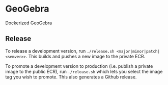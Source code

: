 # GeoGebra
Dockerized GeoGebra

## Release

To release a development version, run `./release.sh <major|minor|patch|<semver>>`. This builds and pushes a new image to the private ECR.

To promote a development version to production (i.e. publish a private image to the public ECR), run `./release.sh` which lets you select the image tag you wish to promote. This also generates a Github release.